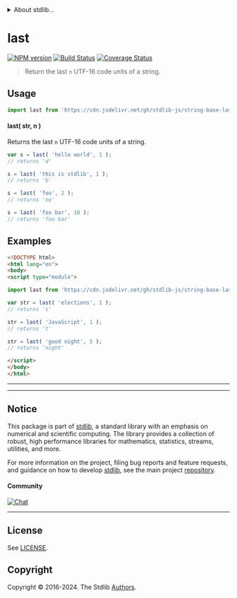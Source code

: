 <!--

@license Apache-2.0

Copyright (c) 2024 The Stdlib Authors.

Licensed under the Apache License, Version 2.0 (the "License");
you may not use this file except in compliance with the License.
You may obtain a copy of the License at

   http://www.apache.org/licenses/LICENSE-2.0

Unless required by applicable law or agreed to in writing, software
distributed under the License is distributed on an "AS IS" BASIS,
WITHOUT WARRANTIES OR CONDITIONS OF ANY KIND, either express or implied.
See the License for the specific language governing permissions and
limitations under the License.

-->


<details>
  <summary>
    About stdlib...
  </summary>
  <p>We believe in a future in which the web is a preferred environment for numerical computation. To help realize this future, we've built stdlib. stdlib is a standard library, with an emphasis on numerical and scientific computation, written in JavaScript (and C) for execution in browsers and in Node.js.</p>
  <p>The library is fully decomposable, being architected in such a way that you can swap out and mix and match APIs and functionality to cater to your exact preferences and use cases.</p>
  <p>When you use stdlib, you can be absolutely certain that you are using the most thorough, rigorous, well-written, studied, documented, tested, measured, and high-quality code out there.</p>
  <p>To join us in bringing numerical computing to the web, get started by checking us out on <a href="https://github.com/stdlib-js/stdlib">GitHub</a>, and please consider <a href="https://opencollective.com/stdlib">financially supporting stdlib</a>. We greatly appreciate your continued support!</p>
</details>

# last

[![NPM version][npm-image]][npm-url] [![Build Status][test-image]][test-url] [![Coverage Status][coverage-image]][coverage-url] <!-- [![dependencies][dependencies-image]][dependencies-url] -->

> Return the last `n` UTF-16 code units of a string.



<section class="usage">

## Usage

```javascript
import last from 'https://cdn.jsdelivr.net/gh/stdlib-js/string-base-last@esm/index.mjs';
```

#### last( str, n )

Returns the last `n` UTF-16 code units of a string.

```javascript
var s = last( 'hello world', 1 );
// returns 'd'

s = last( 'this is stdlib', 1 );
// returns 'b'

s = last( 'foo', 2 );
// returns 'oo'

s = last( 'foo bar', 10 );
// returns 'foo bar'
```

</section>

<!-- /.usage -->

<section class="examples">

## Examples

<!-- eslint no-undef: "error" -->

```html
<!DOCTYPE html>
<html lang="en">
<body>
<script type="module">

import last from 'https://cdn.jsdelivr.net/gh/stdlib-js/string-base-last@esm/index.mjs';

var str = last( 'elections', 1 );
// returns 's'

str = last( 'JavaScript', 1 );
// returns 't'

str = last( 'good night', 5 );
// returns 'night'

</script>
</body>
</html>
```

</section>

<!-- /.examples -->

<!-- Section for related `stdlib` packages. Do not manually edit this section, as it is automatically populated. -->

<section class="related">

* * *

</section>

<!-- /.related -->

<!-- Section for all links. Make sure to keep an empty line after the `section` element and another before the `/section` close. -->


<section class="main-repo" >

* * *

## Notice

This package is part of [stdlib][stdlib], a standard library with an emphasis on numerical and scientific computing. The library provides a collection of robust, high performance libraries for mathematics, statistics, streams, utilities, and more.

For more information on the project, filing bug reports and feature requests, and guidance on how to develop [stdlib][stdlib], see the main project [repository][stdlib].

#### Community

[![Chat][chat-image]][chat-url]

---

## License

See [LICENSE][stdlib-license].


## Copyright

Copyright &copy; 2016-2024. The Stdlib [Authors][stdlib-authors].

</section>

<!-- /.stdlib -->

<!-- Section for all links. Make sure to keep an empty line after the `section` element and another before the `/section` close. -->

<section class="links">

[npm-image]: http://img.shields.io/npm/v/@stdlib/string-base-last.svg
[npm-url]: https://npmjs.org/package/@stdlib/string-base-last

[test-image]: https://github.com/stdlib-js/string-base-last/actions/workflows/test.yml/badge.svg?branch=v0.1.0
[test-url]: https://github.com/stdlib-js/string-base-last/actions/workflows/test.yml?query=branch:v0.1.0

[coverage-image]: https://img.shields.io/codecov/c/github/stdlib-js/string-base-last/main.svg
[coverage-url]: https://codecov.io/github/stdlib-js/string-base-last?branch=main

<!--

[dependencies-image]: https://img.shields.io/david/stdlib-js/string-base-last.svg
[dependencies-url]: https://david-dm.org/stdlib-js/string-base-last/main

-->

[chat-image]: https://img.shields.io/gitter/room/stdlib-js/stdlib.svg
[chat-url]: https://app.gitter.im/#/room/#stdlib-js_stdlib:gitter.im

[stdlib]: https://github.com/stdlib-js/stdlib

[stdlib-authors]: https://github.com/stdlib-js/stdlib/graphs/contributors

[umd]: https://github.com/umdjs/umd
[es-module]: https://developer.mozilla.org/en-US/docs/Web/JavaScript/Guide/Modules

[deno-url]: https://github.com/stdlib-js/string-base-last/tree/deno
[deno-readme]: https://github.com/stdlib-js/string-base-last/blob/deno/README.md
[umd-url]: https://github.com/stdlib-js/string-base-last/tree/umd
[umd-readme]: https://github.com/stdlib-js/string-base-last/blob/umd/README.md
[esm-url]: https://github.com/stdlib-js/string-base-last/tree/esm
[esm-readme]: https://github.com/stdlib-js/string-base-last/blob/esm/README.md
[branches-url]: https://github.com/stdlib-js/string-base-last/blob/main/branches.md

[stdlib-license]: https://raw.githubusercontent.com/stdlib-js/string-base-last/main/LICENSE

<!-- <related-links> -->

<!-- </related-links> -->

</section>

<!-- /.links -->
